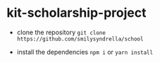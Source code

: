 # kit-scholarship-project

- clone the repository
`git clone https://github.com/smilysyndrella/school`

- install the dependencies
`npm i` or `yarn install`

